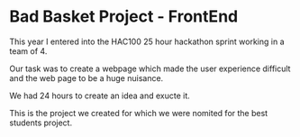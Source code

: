 # Bad Basket Project - FrontEnd

This year I entered into the HAC100 25 hour hackathon sprint working in a team of 4.

Our task was to create a webpage which made the user experience difficult and the web page to be a huge nuisance.

We had 24 hours to create an idea and exucte it. 

This is the project we created for which we were nomited for the best students project.